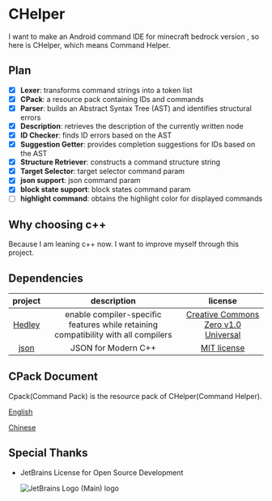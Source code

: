 # CHelper

I want to make an Android command IDE for minecraft bedrock version , so here is CHelper, which means Command Helper.

## Plan

- [x] **Lexer**: transforms command strings into a token list
- [x] **CPack**: a resource pack containing IDs and commands
- [x] **Parser**: builds an Abstract Syntax Tree (AST) and identifies structural errors
- [x] **Description**: retrieves the description of the currently written node
- [x] **ID Checker**: finds ID errors based on the AST
- [x] **Suggestion Getter**: provides completion suggestions for IDs based on the AST
- [x] **Structure Retriever**: constructs a command structure string
- [x] **Target Selector**: target selector command param
- [x] **json support**: json command param
- [x] **block state support**: block states command param
- [ ] **highlight command**: obtains the highlight color for displayed commands

## Why choosing c++

Because I am leaning c++ now. I want to improve myself through this project.

## Dependencies

|                  project                   |                                    description                                     |                                           license                                            |
|:------------------------------------------:|:----------------------------------------------------------------------------------:|:--------------------------------------------------------------------------------------------:|
| [Hedley](https://github.com/nemequ/hedley) | enable compiler-specific features while retaining compatibility with all compilers | [Creative Commons Zero v1.0 Universal](https://github.com/nemequ/hedley/blob/master/COPYING) |
|  [json](https://github.com/nlohmann/json)  |                                JSON for Modern C++                                 |           [MIT license](https://github.com/nlohmann/json/blob/develop/LICENSE.MIT)           |

## CPack Document

Cpack(Command Pack) is the resource pack of CHelper(Command Helper).

[English](doc/README.md)

[Chinese](doc/README_CN.md)

## Special Thanks

- JetBrains License for Open Source Development

  ![JetBrains Logo (Main) logo](https://resources.jetbrains.com/storage/products/company/brand/logos/jb_beam.svg)
